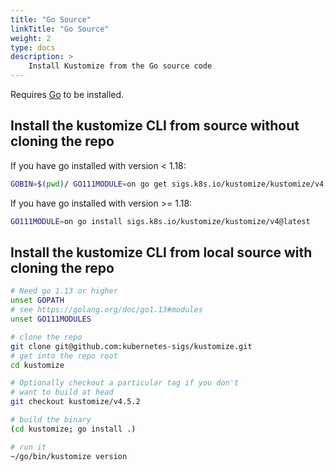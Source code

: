 ```yaml
---
title: "Go Source"
linkTitle: "Go Source"
weight: 2
type: docs
description: >
    Install Kustomize from the Go source code
---
```


Requires [Go] to be installed.

## Install the kustomize CLI from source without cloning the repo

If you have go installed with version < 1.18:
```bash
GOBIN=$(pwd)/ GO111MODULE=on go get sigs.k8s.io/kustomize/kustomize/v4
```
If you have go installed with version >= 1.18:
```bash
GO111MODULE=on go install sigs.k8s.io/kustomize/kustomize/v4@latest
```

## Install the kustomize CLI from local source with cloning the repo

```bash
# Need go 1.13 or higher
unset GOPATH
# see https://golang.org/doc/go1.13#modules
unset GO111MODULES

# clone the repo
git clone git@github.com:kubernetes-sigs/kustomize.git
# get into the repo root
cd kustomize

# Optionally checkout a particular tag if you don't
# want to build at head
git checkout kustomize/v4.5.2

# build the binary
(cd kustomize; go install .)

# run it
~/go/bin/kustomize version
```

[Go]: https://golang.org

